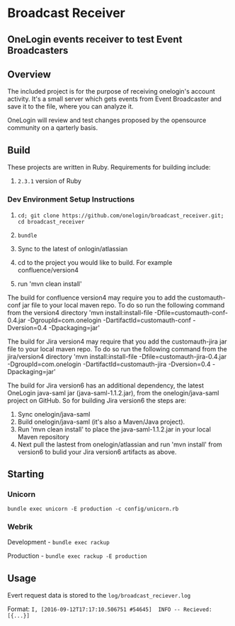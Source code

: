 # Broadcast Receiver
## OneLogin events receiver to test Event Broadcasters

## Overview
The included project is for the purpose of receiving onelogin's account activity. It's a small server which gets events from Event Broadcaster and save it to the file, where you can analyze it.

OneLogin will review and test changes proposed by the opensource community on a qarterly basis.

## Build
These projects are written in Ruby. Requirements for building include:

1. `2.3.1` version of Ruby

### Dev Environment Setup Instructions
1. `cd; git clone https://github.com/onelogin/broadcast_receiver.git; cd broadcast_receiver`
2. `bundle`




1. Sync to the latest of onlogin/atlassian
2. cd to the project you would like to build. For example confluence/version4
3. run 'mvn clean install'

The build for confluence version4 may require you to add the customauth-conf jar file to your local maven repo. To do so run the following command from the version4 directory 'mvn install:install-file -Dfile=customauth-conf-0.4.jar -DgroupId=com.onelogin -DartifactId=customauth-conf -Dversion=0.4 -Dpackaging=jar'

The build for Jira version4 may require that you add the customauth-jira jar file to your local maven repo. To do so run the following command from the jira/version4 directory 'mvn install:install-file -Dfile=customauth-jira-0.4.jar -DgroupId=com.onelogin -DartifactId=customauth-jira -Dversion=0.4 -Dpackaging=jar'

The build for Jira version6 has an additional dependency, the latest OneLogin java-saml jar (java-saml-1.1.2.jar), from the onelogin/java-saml project on GitHub. So for building Jira version6 the steps are: 

1. Sync onelogin/java-saml
2. Build onelogin/java-saml (it's also a Maven/Java project). 
3. Run 'mvn clean install' to place the java-saml-1.1.2.jar in your local Maven repository
4. Next pull the lastest from onelogin/atlassian and run 'mvn install' from version6 to bulid your Jira version6 artifacts as above.

## Starting

### Unicorn
`bundle exec unicorn -E production -c config/unicorn.rb`

### Webrik
Development - `bundle exec rackup`

Production - `bundle exec rackup -E production`

## Usage
Evert request data is stored to the `log/broadcast_reciever.log`

Format: `I, [2016-09-12T17:17:10.506751 #54645]  INFO -- Recieved: [{...}]`
